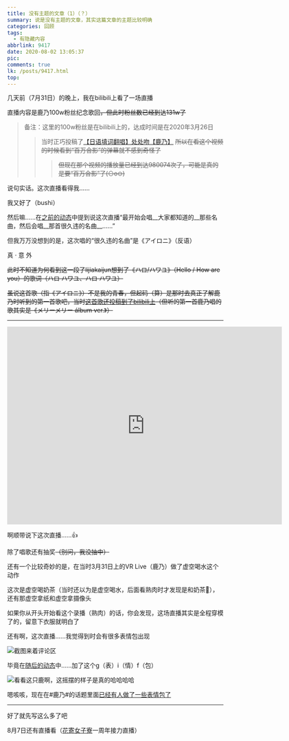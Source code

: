 ```yaml
---
title: 没有主题的文章（1）（？）
summary: 说是没有主题的文章，其实这篇文章的主题比较明确
categories: 回顾
tags:
  - 有隐藏内容
abbrlink: 9417
date: 2020-08-02 13:05:37
pic:
comments: true
lk: /posts/9417.html
top:
---
```


几天前（7月31日）的晚上，我在bilibili上看了一场直播

直播内容是鹿乃100w粉丝纪念歌回~~，但此时粉丝数已经到达131w了~~

<!-- more -->

>备注：这里的100w粉丝是在bilibili上的，达成时间是在2020年3月26日
>
>>当时正巧投稿了[【日语填词翻唱】处处吻【鹿乃】](https://www.bilibili.com/video/BV127411C7jS)<!--对没错，用日语来翻唱（还混杂着一些粤语）-->
>>~~所以在看这个视频的时候看到“百万合影”的弹幕就不感到奇怪了~~
>>
>>>~~但现在那个视频的播放量已经到达980074次了，可能是真的是要“百万合影”了(⊙o⊙)~~

<!--（严禁套娃）-->

<!--记录弹幕位置：58:11，内容如下：
鹿乃第一次提到梅奔：BV1g7411v7Du（神回！！！）
-->

说句实话。这次直播看得我......

我又好了（bushi）

然后嘛......在[之前的动态](https://t.bilibili.com/417736430546094273)中提到说这次直播“最开始会唱__大家都知道的__那些名曲，然后会唱__那首很久违的名曲__......”

但我万万没想到的是，这次唱的“很久违的名曲”是《アイロニ》（反语）

真 · 意 外

~~此时不知道为何看到这一段了lijiakaijun想到了《ハロ/ハワユ》（Hello / How are you）的歌词（ハロ ハワユ、ハロ ハワユ）~~

~~虽说这首歌（指《アイロニ》）不是我的青春，但起码（算）是那时去真正了解鹿乃时听到的第一首歌吧<!--“喂，那在拜年祭上合唱的《星之回响》呢？？？”“这首......额......虽说这是花寄鹿唱的嘛......”-->，当时[这首歌还投稿到了bilibili上](https://www.bilibili.com/video/BV1u7411H7b9)（但听的第一首鹿乃唱的歌其实是《メリーメリー álbum ver.》）~~

---

<iframe src="https://player.bilibili.com/player.html?bvid=BV1Ai4y1G7fE" scrolling="no" border="0" frameborder="no" framespacing="0" allowfullscreen="true" style="width:640px; height:460px"> </iframe>

啊顺带说下这次直播......👍

除了唱歌还有抽奖~~（别问，我没抽中）~~

还有一个比较奇妙的是，在当时3月31日上的VR Live（鹿乃）做了虚空喝水这个动作

这次是虚空喝奶茶（当时还以为是虚空喝水，后面看熟肉时才发现是和奶茶🤣），还有那虚空拿纸和虚空拿摄像头

如果你从开头开始看这个录播（熟肉）的话，你会发现，这场直播其实是全程穿模了的，留意下衣服就明白了

还有啊，这次直播......我觉得到时会有很多表情包出现

![截图来着评论区](https://pic.lijiakaijun.cyou/9417/20200802135143.webp)

毕竟在[随后的动态](https://t.bilibili.com/418201042925736769)中......加了这个g（表）i（情）f（包）

![看看这只鹿啊，这摇摆的样子是真的哈哈哈哈](https://pic.lijiakaijun.cyou/9417/20200803160419.gif)

嗯咳咳，现在在#鹿乃#的话题里面[已经有人做了一些表情包了](https://t.bilibili.com/418344524897510944)

---

好了就先写这么多了吧

8月7日还有直播看（[花寄女子寮](https://zh.moegirl.org.cn/花寄女子寮)一周年接力直播）

<!--原本是想要写写这次直播的感受，但......貌似写偏了www
算了不理了，反正写都写了，就这样吧-->

<!--话说回来，鹿乃挺努力的-->